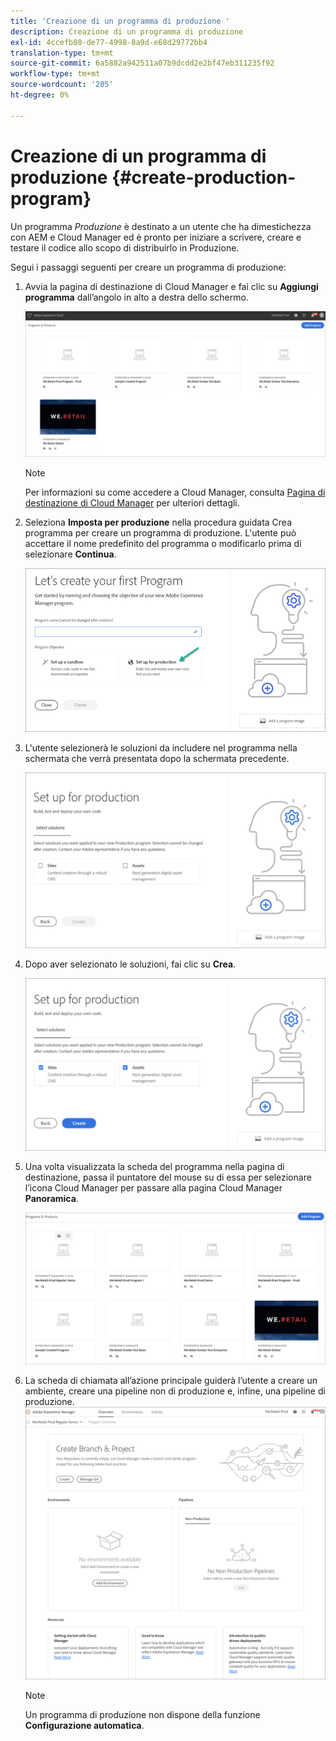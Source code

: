 ```yaml
---
title: 'Creazione di un programma di produzione '
description: Creazione di un programma di produzione
exl-id: 4ccefb80-de77-4998-8a9d-e68d29772bb4
translation-type: tm+mt
source-git-commit: 6a5882a942511a07b9dcdd2e2bf47eb311235f92
workflow-type: tm+mt
source-wordcount: '205'
ht-degree: 0%

---
```


# Creazione di un programma di produzione {#create-production-program}

Un programma *Produzione* è destinato a un utente che ha dimestichezza con AEM e Cloud Manager ed è pronto per iniziare a scrivere, creare e testare il codice allo scopo di distribuirlo in Produzione.

Segui i passaggi seguenti per creare un programma di produzione:

1. Avvia la pagina di destinazione di Cloud Manager e fai clic su **Aggiungi programma** dall’angolo in alto a destra dello schermo.

   ![](assets/first_timelogin1.png)

   >[!NOTE]
   >Per informazioni su come accedere a Cloud Manager, consulta [Pagina di destinazione di Cloud Manager](/help/onboarding/what-is-required/navigate-to-cloud-manager.md) per ulteriori dettagli.

1. Seleziona **Imposta per produzione** nella procedura guidata Crea programma per creare un programma di produzione. L&#39;utente può accettare il nome predefinito del programma o modificarlo prima di selezionare **Continua**.

   ![](assets/create-prod1.png)

1. L&#39;utente selezionerà le soluzioni da includere nel programma nella schermata che verrà presentata dopo la schermata precedente.


   ![](assets/set-up-prod2.png)

1. Dopo aver selezionato le soluzioni, fai clic su **Crea**.

   ![](assets/set-up-prod3.png)

1. Una volta visualizzata la scheda del programma nella pagina di destinazione, passa il puntatore del mouse su di essa per selezionare l’icona Cloud Manager per passare alla pagina Cloud Manager **Panoramica**.

   ![](assets/set-up-prod4.png)

1. La scheda di chiamata all’azione principale guiderà l’utente a creare un ambiente, creare una pipeline non di produzione e, infine, una pipeline di produzione.
   ![](assets/set-up-prod5.png)


   >[!NOTE]
   >
   >Un programma di produzione non dispone della funzione **Configurazione automatica**.

